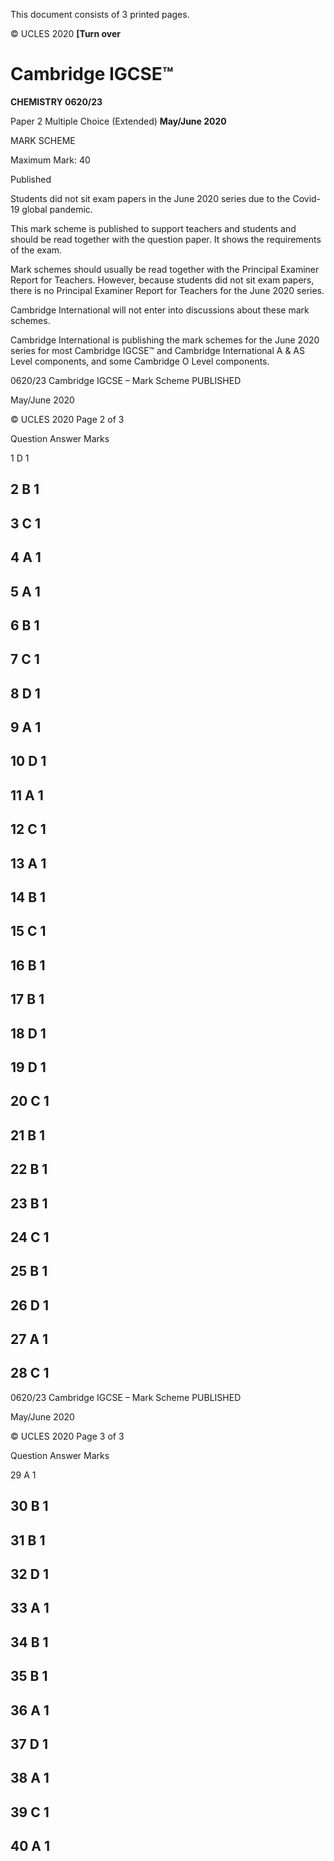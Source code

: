  This document consists of 3 printed pages. 

© UCLES 2020 **[Turn over** 

# Cambridge IGCSE™ 

**CHEMISTRY 0620/23** 

Paper 2 Multiple Choice (Extended) **May/June 2020** 

MARK SCHEME 

Maximum Mark: 40 

 Published 

Students did not sit exam papers in the June 2020 series due to the Covid-19 global pandemic. 

This mark scheme is published to support teachers and students and should be read together with the question paper. It shows the requirements of the exam. 

Mark schemes should usually be read together with the Principal Examiner Report for Teachers. However, because students did not sit exam papers, there is no Principal Examiner Report for Teachers for the June 2020 series. 

Cambridge International will not enter into discussions about these mark schemes. 

Cambridge International is publishing the mark schemes for the June 2020 series for most Cambridge IGCSE™ and Cambridge International A & AS Level components, and some Cambridge O Level components. 


0620/23 Cambridge IGCSE – Mark Scheme PUBLISHED 

 May/June 2020 

© UCLES 2020 Page 2 of 3 

 Question Answer Marks 

 1 D 1 

## 2 B 1 

## 3 C 1 

## 4 A 1 

## 5 A 1 

## 6 B 1 

## 7 C 1 

## 8 D 1 

## 9 A 1 

## 10 D 1 

## 11 A 1 

## 12 C 1 

## 13 A 1 

## 14 B 1 

## 15 C 1 

## 16 B 1 

## 17 B 1 

## 18 D 1 

## 19 D 1 

## 20 C 1 

## 21 B 1 

## 22 B 1 

## 23 B 1 

## 24 C 1 

## 25 B 1 

## 26 D 1 

## 27 A 1 

## 28 C 1 


0620/23 Cambridge IGCSE – Mark Scheme PUBLISHED 

 May/June 2020 

© UCLES 2020 Page 3 of 3 

 Question Answer Marks 

 29 A 1 

## 30 B 1 

## 31 B 1 

## 32 D 1 

## 33 A 1 

## 34 B 1 

## 35 B 1 

## 36 A 1 

## 37 D 1 

## 38 A 1 

## 39 C 1 

## 40 A 1 



